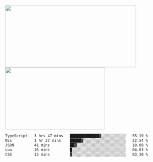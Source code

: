 <a href="https://github.com/anuraghazra/github-readme-stats">
  <img height=200 width=420 align="center" src="https://github-readme-stats.vercel.app/api?username=airRnot1106&hide_title=true&show_icons=true&rank_icon=github" />
</a>
<a href="https://github.com/anuraghazra/convoychat">
  <img height=200 width=320 align="center" src="https://github-readme-stats.vercel.app/api/top-langs/?username=airRnot1106&hide_title=true&layout=compact&hide=html,css" />
</a>

<!--START_SECTION:waka-->

```txt
TypeScript   3 hrs 47 mins   █████████████▓░░░░░░░░░░░   55.19 %
Nix          1 hr 32 mins    █████▓░░░░░░░░░░░░░░░░░░░   22.54 %
JSON         41 mins         ██▓░░░░░░░░░░░░░░░░░░░░░░   10.08 %
Lua          16 mins         █░░░░░░░░░░░░░░░░░░░░░░░░   04.03 %
CSS          13 mins         ▓░░░░░░░░░░░░░░░░░░░░░░░░   03.30 %
```

<!--END_SECTION:waka-->
